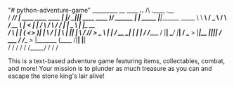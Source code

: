 "# python-adventure-game" 
  _________  __                             ____  __..__                  /\         .____             .__         
 /   _____/_/  |_   ____    ____    ____   |    |/ _||__|  ____     ____  )/  ______ |    |    _____   |__|_______ 
 \_____  \ \   __\ /  _ \  /    \ _/ __ \  |      <  |  | /    \   / ___\    /  ___/ |    |    \__  \  |  |\_  __ \
 /        \ |  |  (  <_> )|   |  \\  ___/  |    |  \ |  ||   |  \ / /_/  >   \___ \  |    |___  / __ \_|  | |  | \/
/_______  / |__|   \____/ |___|  / \___  > |____|__ \|__||___|  / \___  /   /____  > |_______ \(____  /|__| |__|   
        \/                     \/      \/          \/         \/ /_____/         \/          \/     \/             

This is a text-based adventure game featuring items, collectables, combat, and more! 
Your mission is to plunder as much treasure as you can and escape the stone king's lair alive!
